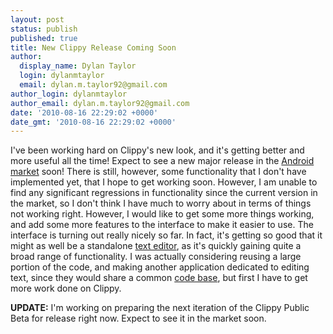 ```yaml
---
layout: post
status: publish
published: true
title: New Clippy Release Coming Soon
author:
  display_name: Dylan Taylor
  login: dylanmtaylor
  email: dylan.m.taylor92@gmail.com
author_login: dylanmtaylor
author_email: dylan.m.taylor92@gmail.com
date: '2010-08-16 22:29:02 +0000'
date_gmt: '2010-08-16 22:29:02 +0000'
---
```

<p>I've been working hard on Clippy's new look, and it's getting better and more useful all the time! Expect to see a new major release in the <a class="zem_slink" title="Android Market" rel="homepage" href="http://www.android.com/market/">Android market</a> soon! There is still, however, some functionality that I don't have implemented yet, that I hope to get working soon. However, I am unable to find any significant regressions in functionality since the current version in the market, so I don't think I have much to worry about in terms of things not working right. However, I would like to get some more things working, and add some more features to the interface to make it easier to use. The interface is turning out really nicely so far. In fact, it's getting so good that it might as well be a standalone <a class="zem_slink" title="Text editor" rel="wikipedia" href="http://en.wikipedia.org/wiki/Text_editor">text editor</a>, as it's quickly gaining quite a broad range of functionality. I was actually considering reusing a large portion of the code, and making another application dedicated to editing text, since they would share a common <a class="zem_slink" title="Source code" rel="wikipedia" href="http://en.wikipedia.org/wiki/Source_code">code base</a>, but first I have to get more work done on Clippy.</p>
<p><strong>UPDATE:</strong> I'm working on preparing the next iteration of the Clippy Public Beta for release right now. Expect to see it in the market soon.</p>
